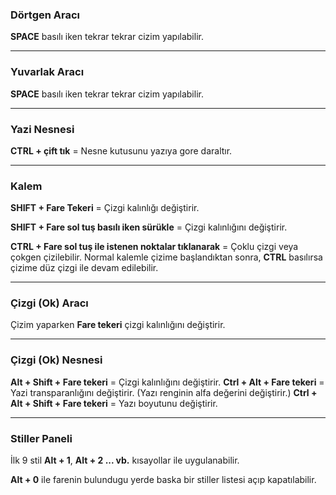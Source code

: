### Dörtgen Aracı

**SPACE** basılı iken tekrar tekrar cizim yapılabilir.

---

### Yuvarlak Aracı
**SPACE** basılı iken tekrar tekrar cizim yapılabilir.

---

### Yazi Nesnesi
**CTRL + çift tık** = Nesne kutusunu yazıya gore daraltır.


---

### Kalem 
**SHIFT + Fare Tekeri** = Çizgi kalınlığı değiştirir.

**SHIFT + Fare sol tuş basılı iken sürükle** = Çizgi kalınlığını değiştirir.

**CTRL + Fare sol tuş ile istenen noktalar tıklanarak** = Çoklu çizgi veya çokgen çizilebilir. Normal kalemle çizime başlandıktan sonra, **CTRL** basılırsa çizime düz çizgi ile devam edilebilir.

---

### Çizgi (Ok) Aracı
Çizim yaparken **Fare tekeri**  çizgi kalınlığını değiştirir.

---

### Çizgi (Ok) Nesnesi
**Alt + Shift + Fare tekeri** = Çizgi kalınlığını değiştirir.
**Ctrl + Alt + Fare tekeri** = Yazi transparanlığını değiştirir. (Yazı renginin alfa değerini değiştirir.)
**Ctrl + Alt + Shift + Fare tekeri** =  Yazı boyutunu değiştirir.

---

### Stiller Paneli
İlk 9 stil **Alt + 1**, **Alt + 2 ... vb.** kısayollar ile uygulanabilir.

**Alt + 0** ile farenin bulundugu yerde baska bir stiller listesi açıp kapatılabilir.
